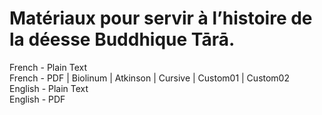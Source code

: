# Matériaux pour servir à l’histoire de la déesse Buddhique Tārā.

French - Plain Text  
French - PDF | Biolinum | Atkinson | Cursive | Custom01 | Custom02  
English - Plain Text  
English - PDF  
